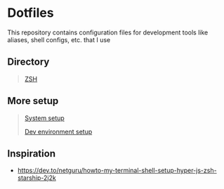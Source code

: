 # Dotfiles

This repository contains configuration files for development tools like aliases, shell configs, etc. that I use

## Directory

> [ZSH](./zsh/README)

## More setup

> [System setup](system-setup)
>
> [Dev environment setup](dev-setup)

## Inspiration

- https://dev.to/netguru/howto-my-terminal-shell-setup-hyper-js-zsh-starship-2j2k
